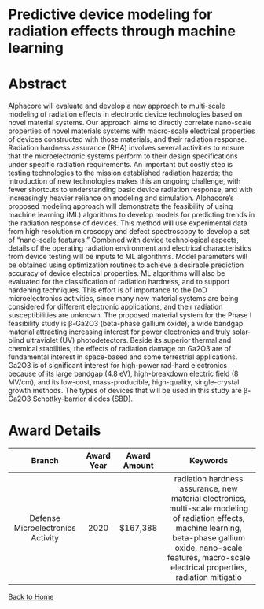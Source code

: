 
Predictive device modeling for radiation effects through machine learning
=========================================================================

# Abstract


Alphacore will evaluate and develop a new approach to multi-scale modeling of radiation effects in electronic device technologies based on novel material systems. Our approach aims to directly correlate nano-scale properties of novel materials systems with macro-scale electrical properties of devices constructed with those materials, and their radiation response. Radiation hardness assurance (RHA) involves several activities to ensure that the microelectronic systems perform to their design specifications under specific radiation requirements. An important but costly step is testing technologies to the mission established radiation hazards; the introduction of new technologies makes this an ongoing challenge, with fewer shortcuts to understanding basic device radiation response, and with increasingly heavier reliance on modeling and simulation. Alphacore’s proposed modeling approach will demonstrate the feasibility of using machine learning (ML) algorithms to develop models for predicting trends in the radiation response of devices. This method will use experimental data from high resolution microscopy and defect spectroscopy to develop a set of “nano-scale features.” Combined with device technological aspects, details of the operating radiation environment and electrical characteristics from device testing will be inputs to ML algorithms. Model parameters will be obtained using optimization routines to achieve a desirable prediction accuracy of device electrical properties. ML algorithms will also be evaluated for the classification of radiation hardness, and to support hardening techniques. This effort is of importance to the DoD microelectronics activities, since many new material systems are being considered for different electronic applications, and their radiation susceptibilities are unknown. The proposed material system for the Phase I feasibility study is β-Ga2O3 (beta-phase gallium oxide), a wide bandgap material attracting increasing interest for power electronics and truly solar-blind ultraviolet (UV) photodetectors. Beside its superior thermal and chemical stabilities, the effects of radiation damage on Ga2O3 are of fundamental interest in space-based and some terrestrial applications. Ga2O3 is of significant interest for high-power rad-hard electronics because of its large bandgap (4.8 eV), high-breakdown electric field (8 MV/cm), and its low-cost, mass-producible, high-quality, single-crystal growth methods. The types of devices that will be used in this study are β-Ga2O3 Schottky-barrier diodes (SBD).  

# Award Details

|Branch|Award Year|Award Amount|Keywords|
| :---: | :---: | :---: | :---: |
|Defense Microelectronics Activity|2020|$167,388|radiation hardness assurance, new material electronics, multi-scale modeling of radiation effects, machine learning, beta-phase gallium oxide, nano-scale features, macro-scale electrical properties, radiation mitigatio|
  
  


[Back to Home](https://github.com/chrischow/dod_sbir_awards/Reports/JT/#613)